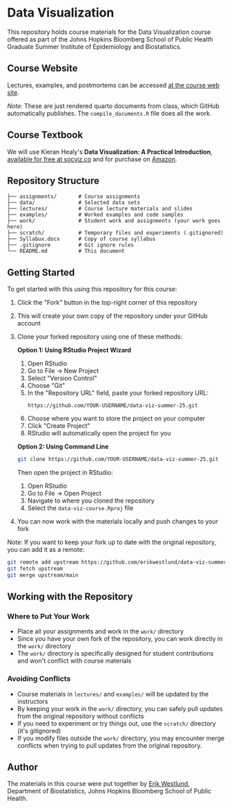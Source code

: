 # Data Visualization

This repository holds course materials for the Data Visualization course offered as part of the Johns Hopkins Bloomberg School of Public Health Graduate Summer Institute of Epidemiology and Biostatistics.

## Course Website

Lectures, examples, and postmortems can be accessed [at the course web site](https://erikwestlund.github.io/data-viz-summer-25).

*Note*: These are just rendered quarto documents from class, which GitHub automatically publishes. The `compile_documents.R` file does all the work.

## Course Textbook

We will use Kieran Healy's **Data Visualization: A Practical Introduction**, [available for free at socviz.co](https://socviz.co/) and for purchase on [Amazon](https://www.amazon.com/gp/product/0691181624/ref=as_li_tl?ie=UTF8&tag=kieranhealysw-20&camp=1789&creative=9325&linkCode=as2&creativeASIN=0691181624&linkId=16d53b3cc1ec3bc3aac60b27c29b92e8). 

## Repository Structure

```
├── assignments/       # Course assignments
├── data/              # Selected data sets
├── lectures/          # Course lecture materials and slides
├── examples/          # Worked examples and code samples
├── work/              # Student work and assignments (your work goes here)
├── scratch/           # Temporary files and experiments (.gitignored)
├── Syllabux.docx      # Copy of course syllabus
├── .gitignore         # Git ignore rules
└── README.md          # This document
```

## Getting Started

To get started with this using this repository for this course:

1. Click the "Fork" button in the top-right corner of this repository
2. This will create your own copy of the repository under your GitHub account
3. Clone your forked repository using one of these methods:

   **Option 1: Using RStudio Project Wizard**
   1. Open RStudio
   2. Go to File → New Project
   3. Select "Version Control"
   4. Choose "Git"
   5. In the "Repository URL" field, paste your forked repository URL:
      ```
      https://github.com/YOUR-USERNAME/data-viz-summer-25.git
      ```
   6. Choose where you want to store the project on your computer
   7. Click "Create Project"
   8. RStudio will automatically open the project for you

   **Option 2: Using Command Line**
   ```bash
   git clone https://github.com/YOUR-USERNAME/data-viz-summer-25.git
   ```
   Then open the project in RStudio:
   1. Open RStudio
   2. Go to File → Open Project
   3. Navigate to where you cloned the repository
   4. Select the `data-viz-course.Rproj` file

4. You can now work with the materials locally and push changes to your fork

Note: If you want to keep your fork up to date with the original repository, you can add it as a remote:
```bash
git remote add upstream https://github.com/erikwestlund/data-viz-summer-25.git
git fetch upstream
git merge upstream/main
```

## Working with the Repository

### Where to Put Your Work
- Place all your assignments and work in the `work/` directory
- Since you have your own fork of the repository, you can work directly in the `work/` directory
- The `work/` directory is specifically designed for student contributions and won't conflict with course materials

### Avoiding Conflicts
- Course materials in `lectures/` and `examples/` will be updated by the instructors
- By keeping your work in the `work/` directory, you can safely pull updates from the original repository without conflicts
- If you need to experiment or try things out, use the `scratch/` directory (it's gitignored)
- If you modify files outside the `work/` directory, you may encounter merge conflicts when trying to pull updates from the original repository.

## Author

The materials in this course were put together by [Erik Westlund](mailto:ewestlund@jhu.edu), Department of Biostatistics,  Johns Hopkins Bloomberg School of Public Health.